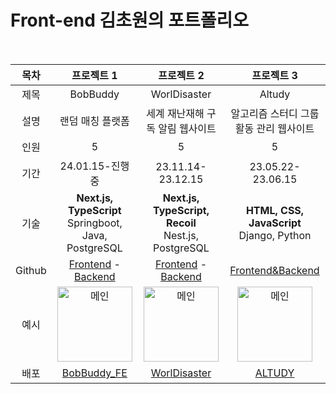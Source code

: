 # Front-end 김초원의 포트폴리오

<br>

|목차|**프로젝트 1**|**프로젝트 2**|**프로젝트 3**|
|:---:|:---:|:---:|:---:|
| 제목 | BobBuddy | WorlDisaster | Altudy |
| 설명 | 랜덤 매칭 플랫폼 | 세계 재난재해 구독 알림 웹사이트 | 알고리즘 스터디 그룹 활동 관리 웹사이트 |
| 인원 | 5 | 5 | 5 |
| 기간 | 24.01.15-진행중 | 23.11.14-23.12.15 | 23.05.22-23.06.15 |
| 기술 | **Next.js, TypeScript**<br>Springboot, Java, PostgreSQL | **Next.js, TypeScript, Recoil**<br>Nest.js, PostgreSQL | **HTML, CSS, JavaScript**<br>Django, Python |
| Github | <a href="https://github.com/cece-09/BobBuddy_frontend" target="_blank">Frontend</a> - <a href="https://github.com/cece-09/BobBuddy_backend" target="_blank">Backend</a> | <a href="https://github.com/kimfield98/project2-WorlDisaster" target="_blank">Frontend</a> - <a href="https://github.com/Hojip-Kim/Worldisaster_Server" target="_blank">Backend</a> | <a href="https://github.com/kimfield98/project1-Altudy" target="_blank">Frontend&Backend</a> |
| 예시 | <img height="120" alt="메인" src="https://github.com/kimfield98/kimfield98/assets/141253939/13081574-78d9-4368-b58a-2ed4919ecfe7"> | <img height="120" alt="메인" src="https://github.com/kimfield98/kimfield98/assets/141253939/88a7e5a3-9573-48ef-ba54-bce142ff86b0"> | <img height="120" alt="메인" src="https://github.com/kimfield98/kimfield98/assets/141253939/5b5e0095-8f7c-4945-a071-523eaa9a662a"> |
| 배포 | [BobBuddy_FE](https://bobbuddy.vercel.app/) | [WorlDisaster](https://worldisaster.com/) | [ALTUDY](https://port-0-project1-altudy-o0ynn2alrodpd72.sel5.cloudtype.app/) |


